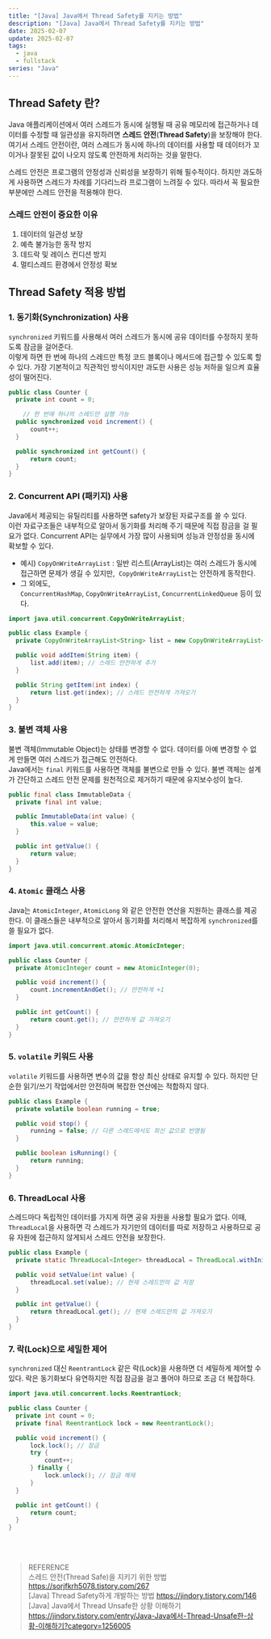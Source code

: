 ```yaml
---
title: "[Java] Java에서 Thread Safety를 지키는 방법"
description: "[Java] Java에서 Thread Safety를 지키는 방법"
date: 2025-02-07
update: 2025-02-07
tags:
  - java
  - fullstack
series: "Java"
---
```


## Thread Safety 란?

Java 애플리케이션에서 여러 스레드가 동시에 실행될 때 공유 메모리에 접근하거나 데이터를 수정할 때 일관성을 유지하려면 **스레드 안전**(**Thread Safety**)을 보장해야 한다. 여기서 스레드 안전이란, 여러 스레드가 동시에 하나의 데이터를 사용할 때 데이터가 꼬이거나 잘못된 값이 나오지 않도록 안전하게 처리하는 것을 말한다.

스레드 안전은 프로그램의 안정성과 신뢰성을 보장하기 위해 필수적이다. 하지만 과도하게 사용하면 스레드가 차례를 기다리느라 프로그램이 느려질 수 있다. 따라서 꼭 필요한 부분에만 스레드 안전을 적용해야 한다.

### 스레드 안전이 중요한 이유

1. 데이터의 일관성 보장
2. 예측 불가능한 동작 방지
3. 데드락 및 레이스 컨디션 방지
4. 멀티스레드 환경에서 안정성 확보

## Thread Safety 적용 방법

### 1. 동기화(Synchronization) 사용

`synchronized` 키워드를 사용해서 여러 스레드가 동시에 공유 데이터를 수정하지 못하도록 잠금을 걸어준다. <br/>
이렇게 하면 한 번에 하나의 스레드만 특정 코드 블록이나 메서드에 접근할 수 있도록 할 수 있다. 가장 기본적이고 직관적인 방식이지만 과도한 사용은 성능 저하을 일으켜 효율성이 떨어진다.

```java
public class Counter {
  private int count = 0;

	// 한 번에 하나의 스레드만 실행 가능
  public synchronized void increment() {
      count++;
  }

  public synchronized int getCount() {
      return count;
  }
}
```

### 2. Concurrent API (패키지) 사용

Java에서 제공되는 유틸리티를 사용하면 safety가 보장된 자료구조를 쓸 수 있다. <br/> 이런 자료구조들은 내부적으로 알아서 동기화를 처리해 주기 때문에 직접 잠금을 걸 필요가 없다. Concurrent API는 실무에서 가장 많이 사용되며 성능과 안정성을 동시에 확보할 수 있다.

- 예시) `CopyOnWriteArrayList` : 일반 리스트(ArrayList)는 여러 스레드가 동시에 접근하면 문제가 생길 수 있지만,  `CopyOnWriteArrayList`는 안전하게 동작한다.
- 그 외에도, `ConcurrentHashMap`, `CopyOnWriteArrayList`, `ConcurrentLinkedQueue` 등이 있다.

```java
import java.util.concurrent.CopyOnWriteArrayList;

public class Example {
  private CopyOnWriteArrayList<String> list = new CopyOnWriteArrayList<>();

  public void addItem(String item) {
      list.add(item); // 스레드 안전하게 추가
  }

  public String getItem(int index) {
      return list.get(index); // 스레드 안전하게 가져오기
  }
}
```

### 3. 불변 객체 사용

불변 객체(Immutable Object)는 상태를 변경할 수 없다. 데이터를 아예 변경할 수 없게 만들면 여러 스레드가 접근해도 안전하다. <br/>Java에서는 `final` 키워드를 사용하면 객체를 불변으로 만들 수 있다. 불변 객체는 설계가 간단하고 스레드 안전 문제를 원천적으로 제거하기 때문에 유지보수성이 높다.

```java
public final class ImmutableData {
  private final int value;

  public ImmutableData(int value) {
      this.value = value;
  }

  public int getValue() {
      return value;
  }
}
```

### 4. `Atomic` 클래스 사용

Java는 `AtomicInteger`, `AtomicLong` 와 같은 안전한 연산을 지원하는 클래스를 제공한다. 이 클래스들은 내부적으로 알아서 동기화를 처리해서 복잡하게 `synchronized`를 쓸 필요가 없다.

```java
import java.util.concurrent.atomic.AtomicInteger;

public class Counter {
  private AtomicInteger count = new AtomicInteger(0);

  public void increment() {
      count.incrementAndGet(); // 안전하게 +1
  }

  public int getCount() {
      return count.get(); // 안전하게 값 가져오기
  }
}
```

### 5. `volatile` 키워드 사용

`volatile` 키워드를 사용하면 변수의 값을 항상 최신 상태로 유지할 수 있다. 하지만 단순한 읽기/쓰기 작업에서만 안전하며 복잡한 연산에는 적합하지 않다.

```java
public class Example {
  private volatile boolean running = true;

  public void stop() {
      running = false; // 다른 스레드에서도 최신 값으로 반영됨
  }

  public boolean isRunning() {
      return running;
  }
}
```

### 6. ThreadLocal 사용

스레드마다 독립적인 데이터를 가지게 하면 공유 자원을 사용할 필요가 없다. 이때, `ThreadLocal`을 사용하면 각 스레드가 자기만의 데이터를 따로 저장하고 사용하므로 공유 자원에 접근하지 않게되서 스레드 안전을 보장한다.

```java
public class Example {
  private static ThreadLocal<Integer> threadLocal = ThreadLocal.withInitial(() -> 0);

  public void setValue(int value) {
      threadLocal.set(value); // 현재 스레드만의 값 저장
  }

  public int getValue() {
      return threadLocal.get(); // 현재 스레드만의 값 가져오기
  }
}
```

### 7. 락(Lock)으로 세밀한 제어

`synchronized` 대신 `ReentrantLock` 같은 락(Lock)을 사용하면 더 세밀하게 제어할 수 있다. 락은 동기화보다 유연하지만 직접 잠금을 걸고 풀어야 하므로 조금 더 복잡하다.

```java
import java.util.concurrent.locks.ReentrantLock;

public class Counter {
  private int count = 0;
  private final ReentrantLock lock = new ReentrantLock();

  public void increment() {
      lock.lock(); // 잠금
      try {
          count++;
      } finally {
          lock.unlock(); // 잠금 해제
      }
  }

  public int getCount() {
      return count;
  }
}
```

<br /><br />

> REFERENCE <br /> 스레드 안전(Thread Safe)을 지키기 위한 방법
> https://sorjfkrh5078.tistory.com/267 <br /> [Java] Thread Safety하게 개발하는 방법
> https://jindory.tistory.com/146 <br/> [Java] Java에서 Thread Unsafe한 상황 이해하기 https://jindory.tistory.com/entry/Java-Java에서-Thread-Unsafe한-상황-이해하기?category=1256005
